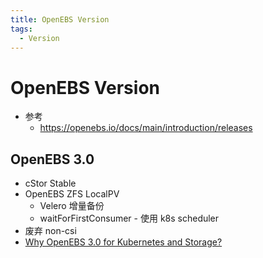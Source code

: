 ```yaml
---
title: OpenEBS Version
tags:
  - Version
---
```


# OpenEBS Version

- 参考
  - https://openebs.io/docs/main/introduction/releases

## OpenEBS 3.0

- cStor Stable
- OpenEBS ZFS LocalPV
  - Velero 增量备份
  - waitForFirstConsumer - 使用 k8s scheduler
- 废弃 non-csi
- [Why OpenEBS 3.0 for Kubernetes and Storage?](https://blog.mayadata.io/why-openebs-3.0-for-kubernetes-and-storage)
